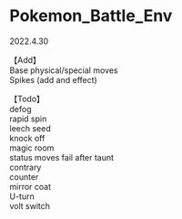 # Pokemon_Battle_Env

2022.4.30

【Add】\
Base physical/special moves\
Spikes (add and effect)

【Todo】\
defog \
rapid spin\
leech seed\
knock off\
magic room\
status moves fail after taunt\
contrary\
counter\
mirror coat\
U-turn\
volt switch
